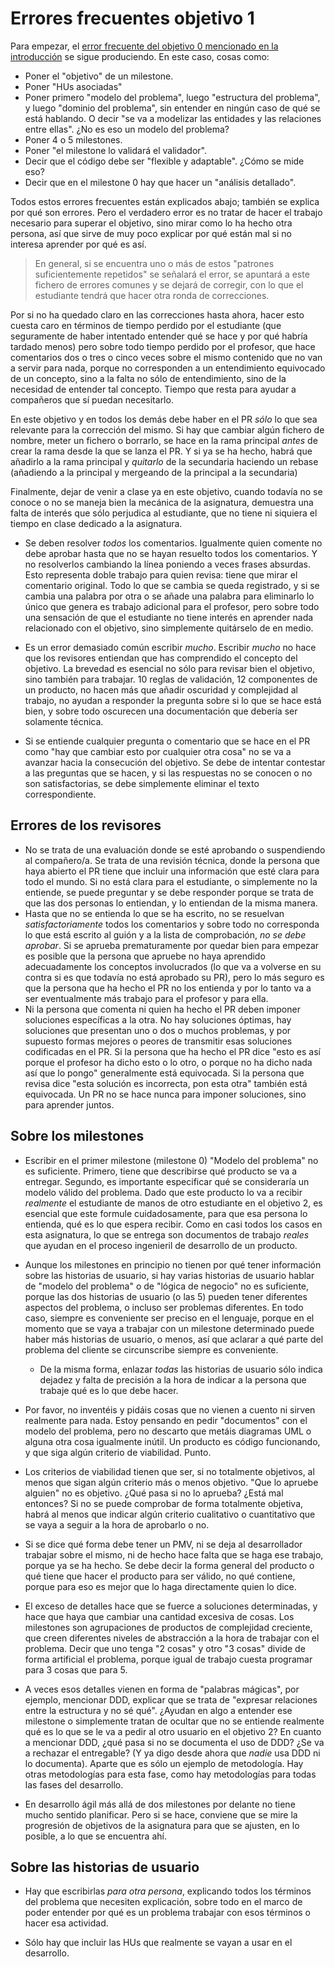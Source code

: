 # Errores frecuentes objetivo 1

Para empezar, el [error frecuente del objetivo 0 mencionado en la
introducción](https://github.com/JJ/IV-/blob/master/errores/objetivo-0.md) se
sigue produciendo. En este caso, cosas como:

- Poner el "objetivo" de un milestone.
- Poner "HUs asociadas"
- Poner primero "modelo del problema", luego "estructura del problema", y
  luego "dominio del problema", sin entender en ningún caso de qué se está
      hablando. O decir "se va a modelizar las entidades y las relaciones entre
      ellas". ¿No es eso un modelo del problema?
- Poner 4 o 5 milestones.
- Poner "el milestone lo validará el validador".
- Decir que el código debe ser "flexible y adaptable". ¿Cómo se mide eso?
- Decir que en el milestone 0 hay que hacer un "análisis detallado".

Todos estos errores frecuentes están explicados abajo; también se explica por
qué son errores. Pero el verdadero error es no tratar de hacer el trabajo
necesario para superar el objetivo, sino mirar como lo ha hecho otra persona,
así que sirve de muy poco explicar por qué están mal si no interesa aprender por
qué es así.

> En general, si se encuentra uno o más de estos "patrones suficientemente
> repetidos" se señalará el error, se apuntará a este fichero de errores comunes
> y se dejará de corregir, con lo que el estudiante tendrá que hacer otra ronda
> de correcciones.

Por si no ha quedado claro en las correcciones hasta ahora, hacer esto cuesta
caro en términos de tiempo perdido por el estudiante (que seguramente de haber
intentado entender qué se hace y por qué habría tardado menos) pero sobre todo
tiempo perdido por el profesor, que hace comentarios dos o tres o cinco veces
sobre el mismo contenido que no van a servir para nada, porque no corresponden a
un entendimiento equivocado de un concepto, sino a la falta no sólo de
entendimiento, sino de la necesidad de entender tal concepto. Tiempo que resta
para ayudar a compañeros que sí puedan necesitarlo.

En este objetivo y en todos los demás debe haber en el PR *sólo* lo que sea
relevante para la corrección del mismo. Si hay que cambiar algún fichero de
nombre, meter un fichero o borrarlo, se hace en la rama principal *antes* de
crear la rama desde la que se lanza el PR. Y si ya se ha hecho, habrá que
añadirlo a la rama principal y *quitarlo* de la secundaria haciendo un rebase
(añadiendo a la principal y mergeando de la principal a la secundaria)

Finalmente, dejar de venir a clase ya en este objetivo, cuando todavía no se
conoce o no se maneja bien la mecánica de la asignatura, demuestra una falta de
interés que sólo perjudica al estudiante, que no tiene ni siquiera el tiempo
en clase dedicado a la asignatura.

- Se deben resolver *todos* los comentarios. Igualmente quien comente no debe
  aprobar hasta que no se hayan resuelto todos los comentarios. Y no resolverlos
  cambiando la línea poniendo a veces frases absurdas. Esto representa doble
  trabajo para quien revisa: tiene que mirar el comentario original. Todo lo que
  se cambia se queda registrado, y si se cambia una palabra por otra o se añade
  una palabra para eliminarlo lo único que genera es trabajo adicional para el
  profesor, pero sobre todo una sensación de que el estudiante no tiene interés
  en aprender nada relacionado con el objetivo, sino simplemente quitárselo de
  en medio.

- Es un error demasiado común escribir *mucho*. Escribir *mucho* no hace que los
  revisores entiendan que has comprendido el concepto del objetivo. La brevedad
  es esencial no sólo para revisar bien el objetivo, sino también para
  trabajar. 10 reglas de validación, 12 componentes de un producto, no hacen más
  que añadir oscuridad y complejidad al trabajo, no ayudan a responder la
  pregunta sobre si lo que se hace está bien, y sobre todo oscurecen una
  documentación que debería ser solamente técnica.

- Si se entiende cualquier pregunta o comentario que se hace en el PR como "hay
  que cambiar esto por cualquier otra cosa" no se va a avanzar hacia la
  consecución del objetivo. Se debe de intentar contestar a las preguntas que se
  hacen, y si las respuestas no se conocen o no son satisfactorias, se debe
  simplemente eliminar el texto correspondiente.

## Errores de los revisores

- No se trata de una evaluación donde se esté aprobando o suspendiendo al
  compañero/a. Se trata de una revisión técnica, donde la persona que haya
  abierto el PR tiene que incluir una información que esté clara para todo el
  mundo. Si no está clara para el estudiante, o simplemente no la entiende, se
  puede preguntar y se debe responder porque se trata de que las dos personas lo
  entiendan, y lo entiendan de la misma manera.
- Hasta que no se entienda lo que se ha escrito, no se resuelvan
  *satisfactoriamente* todos los comentarios y sobre todo no corresponda lo que
  está escrito al guión y a la lista de comprobación, *no se debe aprobar*. Si
  se aprueba prematuramente por quedar bien para empezar es posible que la
  persona que apruebe no haya aprendido adecuadamente los conceptos involucrados
  (lo que va a volverse en su contra si es que todavía no está aprobado su PR),
  pero lo más seguro es que la persona que ha hecho el PR no los entienda y por
  lo tanto va a ser eventualmente más trabajo para el profesor y para ella.
- Ni la persona que comenta ni quien ha hecho el PR deben imponer soluciones
  específicas a la otra. No hay soluciones óptimas, hay soluciones que presentan
  uno o dos o muchos problemas, y por supuesto formas mejores o peores de
  transmitir esas soluciones codificadas en el PR. Si la persona que ha hecho el
  PR dice "esto es así porque el profesor ha dicho esto o lo otro, o porque no
  ha dicho nada así que lo pongo" generalmente está equivocada. Si la persona
  que revisa dice "esta solución es incorrecta, pon esta otra" también está
  equivocada. Un PR no se hace nunca para imponer soluciones, sino para aprender
  juntos.

## Sobre los milestones

* Escribir en el primer milestone (milestone 0) "Modelo del problema" no es
  suficiente. Primero, tiene que describirse qué producto se va a
  entregar. Segundo, es importante especificar qué se consideraría un modelo
  válido del problema. Dado que este producto lo va a recibir *realmente* el
  estudiante de manos de otro estudiante en el objetivo 2, es esencial que este
  formule cuidadosamente, para que esa persona lo entienda, qué es lo que espera
  recibir. Como en casi todos los casos en esta asignatura, lo que se entrega
  son documentos de trabajo *reales* que ayudan en el proceso ingenieril de
  desarrollo de un producto.

* Aunque los milestones en principio no tienen por qué tener información sobre
  las historias de usuario, si hay varias historias de usuario hablar de "modelo
  del problema" o de "lógica de negocio" no es suficiente, porque las dos
  historias de usuario (o las 5) pueden tener diferentes aspectos del problema,
  o incluso ser problemas diferentes. En todo caso, siempre es conveniente ser
  preciso en el lenguaje, porque en el momento que se vaya a trabajar con un
  milestone determinado puede haber más historias de usuario, o menos, así que
  aclarar a qué parte del problema del cliente se circunscribe siempre es
  conveniente.
  - De la misma forma, enlazar *todas* las historias de usuario sólo indica
    dejadez y falta de precisión a la hora de indicar a la persona que trabaje
    qué es lo que debe hacer.

* Por favor, no inventéis y pidáis cosas que no vienen a cuento ni sirven
  realmente para nada. Estoy pensando en pedir "documentos" con el modelo del
  problema, pero no descarto que metáis diagramas UML o alguna otra cosa
  igualmente inútil. Un producto es código funcionando, y que siga algún
  criterio de viabilidad. Punto.

* Los criterios de viabilidad tienen que ser, si no totalmente objetivos, al
  menos que sigan algún criterio más o menos objetivo. "Que lo apruebe alguien"
  no es objetivo. ¿Qué pasa si no lo aprueba? ¿Está mal entonces? Si no se puede
  comprobar de forma totalmente objetiva, habrá al menos que indicar algún
  criterio cualitativo o cuantitativo que se vaya a seguir a la hora de
  aprobarlo o no.

* Si se dice qué forma debe tener un PMV, ni se deja al desarrollador trabajar
  sobre el mismo, ni de hecho hace falta que se haga ese trabajo, porque ya se
  ha hecho. Se debe decir la forma general del producto o qué tiene que hacer el
  producto para ser válido, no qué contiene, porque para eso es mejor que lo
  haga directamente quien lo dice.

* El exceso de detalles hace que se fuerce a soluciones determinadas, y hace que
  haya que cambiar una cantidad excesiva de cosas. Los milestones son
  agrupaciones de productos de complejidad creciente, que creen diferentes
  niveles de abstracción a la hora de trabajar con el problema. Decir que uno
  tenga "2 cosas" y otro "3 cosas" divide de forma artificial el problema,
  porque igual de trabajo cuesta programar para 3 cosas que para 5.

* A veces esos detalles vienen en forma de "palabras mágicas", por ejemplo,
  mencionar DDD, explicar que se trata de "expresar relaciones entre la
  estructura y no sé qué". ¿Ayudan en algo a entender ese milestone o
  simplemente tratan de ocultar que no se entiende realmente qué es lo que se le
  va a pedir al otro usuario en el objetivo 2? En cuanto a mencionar DDD, ¿qué
  pasa si no se documenta el uso de DDD? ¿Se va a rechazar el entregable? (Y ya
  digo desde ahora que *nadie* usa DDD ni lo documenta). Aparte que es sólo un
  ejemplo de metodología. Hay otras metodologías para esta fase, como hay
  metodologías para todas las fases del desarrollo.

* En desarrollo ágil más allá de dos milestones por delante no tiene mucho
  sentido planificar. Pero si se hace, conviene que se mire la progresión de
  objetivos de la asignatura para que se ajusten, en lo posible, a lo que se
  encuentra ahí.

## Sobre las historias de usuario

* Hay que escribirlas *para otra persona*, explicando todos los
  términos del problema que necesiten explicación, sobre todo en el
  marco de poder entender por qué es un problema trabajar con esos
  términos o hacer esa actividad.

* Sólo hay que incluir las HUs que realmente se vayan a usar en el desarrollo.
